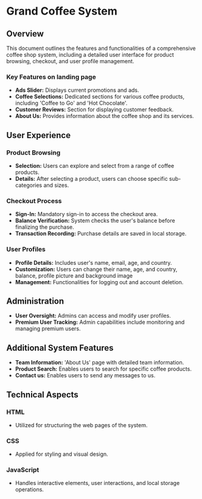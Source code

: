 # Grand Coffee System

## Overview
This document outlines the features and functionalities of a comprehensive coffee shop system, including a detailed user interface for product browsing, checkout, and user profile management.

### Key Features on landing page 
- **Ads Slider:** Displays current promotions and ads.
- **Coffee Selections:** Dedicated sections for various coffee products, including 'Coffee to Go' and 'Hot Chocolate'.
- **Customer Reviews:** Section for displaying customer feedback.
- **About Us:** Provides information about the coffee shop and its services.

## User Experience

### Product Browsing
- **Selection:** Users can explore and select from a range of coffee products.
- **Details:** After selecting a product, users can choose specific sub-categories and sizes.

### Checkout Process
- **Sign-In:** Mandatory sign-in to access the checkout area.
- **Balance Verification:** System checks the user's balance before finalizing the purchase.
- **Transaction Recording:** Purchase details are saved in local storage.

### User Profiles
- **Profile Details:** Includes user's name, email, age, and country.
- **Customization:** Users can change their name, age, and country, balance, profile picture and background image 
- **Management:** Functionalities for logging out and account deletion.

## Administration
- **User Oversight:** Admins can access and modify user profiles.
- **Premium User Tracking:** Admin capabilities include monitoring and managing premium users.

## Additional System Features
- **Team Information:** 'About Us' page with detailed team information.
- **Product Search:** Enables users to search for specific coffee products.
- **Contact us:** Enables users to send any messages to us.

## Technical Aspects
### HTML
- Utilized for structuring the web pages of the system.

### CSS
- Applied for styling and visual design.

### JavaScript
- Handles interactive elements, user interactions, and local storage operations.

